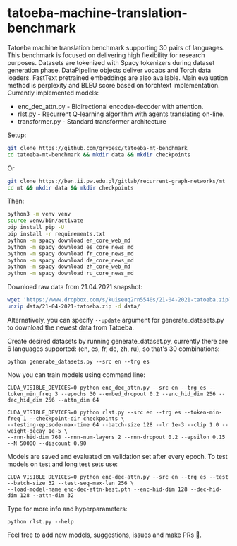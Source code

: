 # tatoeba-machine-translation-benchmark
Tatoeba machine translation benchmark supporting 30 pairs of languages. This benchmark is focused on delivering
high flexibility for research purposes. Datasets are tokenized with Spacy tokenizers during dataset generation phase.
DataPipeline objects deliver vocabs and Torch data loaders. FastText pretrained embeddings are also available. Main 
evaluation method is perplexity and BLEU score based on torchtext implementation. Currently implemented models:
* enc_dec_attn.py - Bidirectional encoder-decoder with attention.
* rlst.py - Recurrent Q-learning algorithm with agents translating on-line.
* transformer.py - Standard transformer architecture

Setup:
```bash
git clone https://github.com/grypesc/tatoeba-mt-benchmark
cd tatoeba-mt-benchmark && mkdir data && mkdir checkpoints
```
Or
```bash
git clone https://ben.ii.pw.edu.pl/gitlab/recurrent-graph-networks/mt
cd mt && mkdir data && mkdir checkpoints
```
Then:
```bash
python3 -m venv venv
source venv/bin/activate
pip install pip -U
pip install -r requirements.txt
python -m spacy download en_core_web_md
python -m spacy download es_core_news_md
python -m spacy download fr_core_news_md
python -m spacy download de_core_news_md
python -m spacy download zh_core_web_md
python -m spacy download ru_core_news_md
```
Download raw data from 21.04.2021 snapshot: 
```bash
wget 'https://www.dropbox.com/s/kuiseuq2rn5540s/21-04-2021-tatoeba.zip?dl=1' -O data/21-04-2021-tatoeba.zip
unzip data/21-04-2021-tatoeba.zip -d data/
```
Alternatively, you can specify ```--update``` argument for generate_datasets.py to download the newest data from Tatoeba.

Create desired datasets by running generate_dataset.py, currently there are 6 languages 
supported: (en, es, fr, de, zh, ru), so that's 30 combinations:

```python3
python generate_datasets.py --src en --trg es
```

Now you can train models using command line:
```python3
CUDA_VISIBLE_DEVICES=0 python enc_dec_attn.py --src en --trg es --token_min_freq 3 --epochs 30 --embed_dropout 0.2 --enc_hid_dim 256 --dec_hid_dim 256 --attn_dim 64
```
```python3 
CUDA_VISIBLE_DEVICES=0 python rlst.py --src en --trg es --token-min-freq 1 --checkpoint-dir checkpoints \
--testing-episode-max-time 64 --batch-size 128 --lr 1e-3 --clip 1.0 --weight-decay 1e-5 \ 
--rnn-hid-dim 768 --rnn-num-layers 2 --rnn-dropout 0.2 --epsilon 0.15 --N 50000 --discount 0.90
```
Models are saved and evaluated on validation set after every epoch.
To test models on test and long test sets use:
```python3
CUDA_VISIBLE_DEVICES=0 python enc-dec-attn.py --src en --trg es --test --batch-size 32 --test-seq-max-len 256 \
--load-model-name enc-dec-attn-best.pth --enc-hid-dim 128 --dec-hid-dim 128 --attn-dim 32
```

Type for more info and hyperparameters:
```python3
python rlst.py --help
```

Feel free to add new models, suggestions, issues and make PRs :smiling_face_with_three_hearts:.